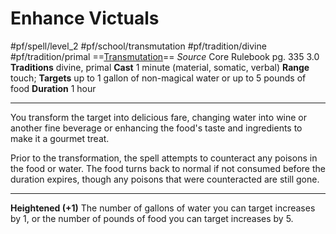 # Enhance Victuals
#pf/spell/level_2 #pf/school/transmutation #pf/tradition/divine #pf/tradition/primal
==[Transmutation](../../../Traits/Transmutation.md)==
*Source* Core Rulebook pg. 335 3.0
**Traditions** divine, primal
**Cast** 1 minute (material, somatic, verbal)
**Range** touch; **Targets** up to 1 gallon of non-magical water or up to 5 pounds of food
**Duration** 1 hour

---
You transform the target into delicious fare, changing water into wine or another fine beverage or enhancing the food's taste and ingredients to make it a gourmet treat.

Prior to the transformation, the spell attempts to counteract any poisons in the food or water. The food turns back to normal if not consumed before the duration expires, though any poisons that were counteracted are still gone.

<hr>

**Heightened (+1)** The number of gallons of water you can target increases by 1, or the number of pounds of food you can target increases by 5.